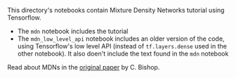 This directory's notebooks contain Mixture Density Networks tutorial using Tensorflow.
* The `mdn` notebook includes the tutorial
* The `mdn_low_level_api` notebook includes an older version of the code, using Tensorflow's low level API (instead of `tf.layers.dense` 
used in the other notebook). It also doen't include the text found in the `mdn` notebook

Read about MDNs in the [original paper](https://publications.aston.ac.uk/373/1/NCRG_94_004.pdf) by C. Bishop.
